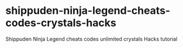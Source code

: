 # shippuden-ninja-legend-cheats-codes-crystals-hacks
Shippuden Ninja Legend cheats codes unlimited crystals Hacks tutorial
